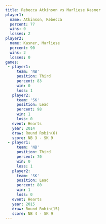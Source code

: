 ```yaml
---
title: Rebecca Atkinson vs Marliese Kasner
player1:                 
  name: Atkinson, Rebecca
  percent: 77            
  wins: 0                
  losses: 2              
player2:                 
  name: Kasner, Marliese 
  percent: 90            
  wins: 2                
  losses: 0              
games:
 - player1:         
     team: 'NB'     
     position: Third
     percent: 83    
     win: 0         
     loss: 1        
   player2:        
     team: 'SK'    
     position: Lead
     percent: 98   
     win: 1        
     loss: 0       
   event: Hearts       
   year: 2014          
   draw: Round Robin(6)
   score: NB 3 - SK 9  
 - player1:         
     team: 'NB'     
     position: Third
     percent: 70    
     win: 0         
     loss: 1        
   player2:        
     team: 'SK'    
     position: Lead
     percent: 80   
     win: 1        
     loss: 0       
   event: Hearts        
   year: 2015           
   draw: Round Robin(15)
   score: NB 4 - SK 9   
---
```

